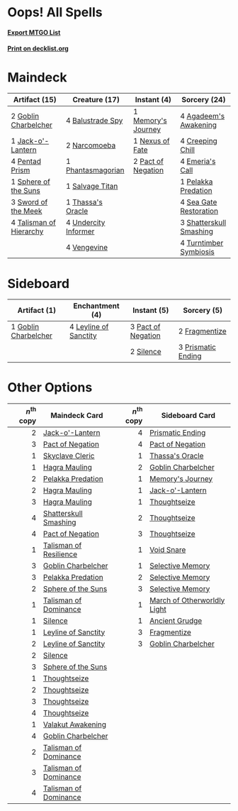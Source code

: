# Oops! All Spells

#### [Export MTGO List](../collection/Oops!%20All%20Spells/Oops!%20All%20Spells.txt)
#### [Print on decklist.org](http://decklist.org/?deckmain=4%09Agadeem's%20Awakening%0A4%09Balustrade%20Spy%0A4%09Creeping%20Chill%0A4%09Emeria's%20Call%0A2%09Goblin%20Charbelcher%0A1%09Jack-o'-Lantern%0A1%09Memory's%20Journey%0A2%09Narcomoeba%0A1%09Nexus%20of%20Fate%0A2%09Pact%20of%20Negation%0A1%09Pelakka%20Predation%0A4%09Pentad%20Prism%0A1%09Phantasmagorian%0A1%09Salvage%20Titan%0A4%09Sea%20Gate%20Restoration%0A3%09Shatterskull%20Smashing%0A1%09Sphere%20of%20the%20Suns%0A3%09Sword%20of%20the%20Meek%0A4%09Talisman%20of%20Hierarchy%0A1%09Thassa's%20Oracle%0A4%09Turntimber%20Symbiosis%0A4%09Undercity%20Informer%0A4%09Vengevine&deckside=2%09Fragmentize%0A1%09Goblin%20Charbelcher%0A4%09Leyline%20of%20Sanctity%0A3%09Pact%20of%20Negation%0A3%09Prismatic%20Ending%0A2%09Silence)
# Maindeck

|                                          Artifact (15)                                           |                                         Creature (17)                                         |                                         Instant (4)                                         |                                           Sorcery (24)                                           |
|--------------------------------------------------------------------------------------------------|-----------------------------------------------------------------------------------------------|---------------------------------------------------------------------------------------------|--------------------------------------------------------------------------------------------------|
|2 [Goblin Charbelcher](http://gatherer.wizards.com/Pages/Card/Details.aspx?multiverseid=438497)   |4 [Balustrade Spy](http://gatherer.wizards.com/Pages/Card/Details.aspx?multiverseid=366464)    |1 [Memory's Journey](http://gatherer.wizards.com/Pages/Card/Details.aspx?multiverseid=254134)|4 [Agadeem's Awakening](http://gatherer.wizards.com/Pages/Card/Details.aspx?multiverseid=491723)  |
|1 [Jack-o'-Lantern](http://gatherer.wizards.com/Pages/Card/Details.aspx?multiverseid=535051)      |2 [Narcomoeba](http://gatherer.wizards.com/Pages/Card/Details.aspx?multiverseid=136140)        |1 [Nexus of Fate](http://gatherer.wizards.com/Pages/Card/Details.aspx?multiverseid=450253)   |4 [Creeping Chill](http://gatherer.wizards.com/Pages/Card/Details.aspx?multiverseid=452816)       |
|4 [Pentad Prism](http://gatherer.wizards.com/Pages/Card/Details.aspx?multiverseid=72860)          |1 [Phantasmagorian](http://gatherer.wizards.com/Pages/Card/Details.aspx?multiverseid=124472)   |2 [Pact of Negation](http://gatherer.wizards.com/Pages/Card/Details.aspx?multiverseid=442057)|4 [Emeria's Call](http://gatherer.wizards.com/Pages/Card/Details.aspx?multiverseid=491633)        |
|1 [Sphere of the Suns](http://gatherer.wizards.com/Pages/Card/Details.aspx?multiverseid=213776)   |1 [Salvage Titan](http://gatherer.wizards.com/Pages/Card/Details.aspx?multiverseid=174900)     |                                                                                             |1 [Pelakka Predation](http://gatherer.wizards.com/Pages/Card/Details.aspx?multiverseid=491757)    |
|3 [Sword of the Meek](http://gatherer.wizards.com/Pages/Card/Details.aspx?multiverseid=126215)    |1 [Thassa's Oracle](http://gatherer.wizards.com/Pages/Card/Details.aspx?multiverseid=476324)   |                                                                                             |4 [Sea Gate Restoration](http://gatherer.wizards.com/Pages/Card/Details.aspx?multiverseid=491706) |
|4 [Talisman of Hierarchy](http://gatherer.wizards.com/Pages/Card/Details.aspx?multiverseid=464182)|4 [Undercity Informer](http://gatherer.wizards.com/Pages/Card/Details.aspx?multiverseid=366271)|                                                                                             |3 [Shatterskull Smashing](http://gatherer.wizards.com/Pages/Card/Details.aspx?multiverseid=491802)|
|                                                                                                  |4 [Vengevine](http://gatherer.wizards.com/Pages/Card/Details.aspx?multiverseid=457124)         |                                                                                             |4 [Turntimber Symbiosis](http://gatherer.wizards.com/Pages/Card/Details.aspx?multiverseid=491864) |


# Sideboard

|                                         Artifact (1)                                          |                                        Enchantment (4)                                         |                                         Instant (5)                                         |                                         Sorcery (5)                                         |
|-----------------------------------------------------------------------------------------------|------------------------------------------------------------------------------------------------|---------------------------------------------------------------------------------------------|---------------------------------------------------------------------------------------------|
|1 [Goblin Charbelcher](http://gatherer.wizards.com/Pages/Card/Details.aspx?multiverseid=438497)|4 [Leyline of Sanctity](http://gatherer.wizards.com/Pages/Card/Details.aspx?multiverseid=204993)|3 [Pact of Negation](http://gatherer.wizards.com/Pages/Card/Details.aspx?multiverseid=442057)|2 [Fragmentize](http://gatherer.wizards.com/Pages/Card/Details.aspx?multiverseid=417587)     |
|                                                                                               |                                                                                                |2 [Silence](http://gatherer.wizards.com/Pages/Card/Details.aspx?multiverseid=191083)         |3 [Prismatic Ending](http://gatherer.wizards.com/Pages/Card/Details.aspx?multiverseid=522101)|


# Other Options

|*n*<sup>th</sup> copy|                                          Maindeck Card                                          |*n*<sup>th</sup> copy|                                            Sideboard Card                                            |
|--------------------:|-------------------------------------------------------------------------------------------------|--------------------:|------------------------------------------------------------------------------------------------------|
|                    2|[Jack-o'-Lantern](http://gatherer.wizards.com/Pages/Card/Details.aspx?multiverseid=535051)       |                    4|[Prismatic Ending](http://gatherer.wizards.com/Pages/Card/Details.aspx?multiverseid=522101)           |
|                    3|[Pact of Negation](http://gatherer.wizards.com/Pages/Card/Details.aspx?multiverseid=442057)      |                    4|[Pact of Negation](http://gatherer.wizards.com/Pages/Card/Details.aspx?multiverseid=442057)           |
|                    1|[Skyclave Cleric](http://gatherer.wizards.com/Pages/Card/Details.aspx?multiverseid=491666)       |                    1|[Thassa's Oracle](http://gatherer.wizards.com/Pages/Card/Details.aspx?multiverseid=476324)            |
|                    1|[Hagra Mauling](http://gatherer.wizards.com/Pages/Card/Details.aspx?multiverseid=491741)         |                    2|[Goblin Charbelcher](http://gatherer.wizards.com/Pages/Card/Details.aspx?multiverseid=438497)         |
|                    2|[Pelakka Predation](http://gatherer.wizards.com/Pages/Card/Details.aspx?multiverseid=491757)     |                    1|[Memory's Journey](http://gatherer.wizards.com/Pages/Card/Details.aspx?multiverseid=254134)           |
|                    2|[Hagra Mauling](http://gatherer.wizards.com/Pages/Card/Details.aspx?multiverseid=491741)         |                    1|[Jack-o'-Lantern](http://gatherer.wizards.com/Pages/Card/Details.aspx?multiverseid=535051)            |
|                    3|[Hagra Mauling](http://gatherer.wizards.com/Pages/Card/Details.aspx?multiverseid=491741)         |                    1|[Thoughtseize](http://gatherer.wizards.com/Pages/Card/Details.aspx?multiverseid=438676)               |
|                    4|[Shatterskull Smashing](http://gatherer.wizards.com/Pages/Card/Details.aspx?multiverseid=491802) |                    2|[Thoughtseize](http://gatherer.wizards.com/Pages/Card/Details.aspx?multiverseid=438676)               |
|                    4|[Pact of Negation](http://gatherer.wizards.com/Pages/Card/Details.aspx?multiverseid=442057)      |                    3|[Thoughtseize](http://gatherer.wizards.com/Pages/Card/Details.aspx?multiverseid=438676)               |
|                    1|[Talisman of Resilience](http://gatherer.wizards.com/Pages/Card/Details.aspx?multiverseid=464183)|                    1|[Void Snare](http://gatherer.wizards.com/Pages/Card/Details.aspx?multiverseid=383429)                 |
|                    3|[Goblin Charbelcher](http://gatherer.wizards.com/Pages/Card/Details.aspx?multiverseid=438497)    |                    1|[Selective Memory](http://gatherer.wizards.com/Pages/Card/Details.aspx?multiverseid=194700)           |
|                    3|[Pelakka Predation](http://gatherer.wizards.com/Pages/Card/Details.aspx?multiverseid=491757)     |                    2|[Selective Memory](http://gatherer.wizards.com/Pages/Card/Details.aspx?multiverseid=194700)           |
|                    2|[Sphere of the Suns](http://gatherer.wizards.com/Pages/Card/Details.aspx?multiverseid=213776)    |                    3|[Selective Memory](http://gatherer.wizards.com/Pages/Card/Details.aspx?multiverseid=194700)           |
|                    1|[Talisman of Dominance](http://gatherer.wizards.com/Pages/Card/Details.aspx?multiverseid=430629) |                    1|[March of Otherworldly Light](http://gatherer.wizards.com/Pages/Card/Details.aspx?multiverseid=548321)|
|                    1|[Silence](http://gatherer.wizards.com/Pages/Card/Details.aspx?multiverseid=191083)               |                    1|[Ancient Grudge](http://gatherer.wizards.com/Pages/Card/Details.aspx?multiverseid=235600)             |
|                    1|[Leyline of Sanctity](http://gatherer.wizards.com/Pages/Card/Details.aspx?multiverseid=204993)   |                    3|[Fragmentize](http://gatherer.wizards.com/Pages/Card/Details.aspx?multiverseid=417587)                |
|                    2|[Leyline of Sanctity](http://gatherer.wizards.com/Pages/Card/Details.aspx?multiverseid=204993)   |                    3|[Goblin Charbelcher](http://gatherer.wizards.com/Pages/Card/Details.aspx?multiverseid=438497)         |
|                    2|[Silence](http://gatherer.wizards.com/Pages/Card/Details.aspx?multiverseid=191083)               |                     |                                                                                                      |
|                    3|[Sphere of the Suns](http://gatherer.wizards.com/Pages/Card/Details.aspx?multiverseid=213776)    |                     |                                                                                                      |
|                    1|[Thoughtseize](http://gatherer.wizards.com/Pages/Card/Details.aspx?multiverseid=438676)          |                     |                                                                                                      |
|                    2|[Thoughtseize](http://gatherer.wizards.com/Pages/Card/Details.aspx?multiverseid=438676)          |                     |                                                                                                      |
|                    3|[Thoughtseize](http://gatherer.wizards.com/Pages/Card/Details.aspx?multiverseid=438676)          |                     |                                                                                                      |
|                    4|[Thoughtseize](http://gatherer.wizards.com/Pages/Card/Details.aspx?multiverseid=438676)          |                     |                                                                                                      |
|                    1|[Valakut Awakening](http://gatherer.wizards.com/Pages/Card/Details.aspx?multiverseid=491818)     |                     |                                                                                                      |
|                    4|[Goblin Charbelcher](http://gatherer.wizards.com/Pages/Card/Details.aspx?multiverseid=438497)    |                     |                                                                                                      |
|                    2|[Talisman of Dominance](http://gatherer.wizards.com/Pages/Card/Details.aspx?multiverseid=430629) |                     |                                                                                                      |
|                    3|[Talisman of Dominance](http://gatherer.wizards.com/Pages/Card/Details.aspx?multiverseid=430629) |                     |                                                                                                      |
|                    4|[Talisman of Dominance](http://gatherer.wizards.com/Pages/Card/Details.aspx?multiverseid=430629) |                     |                                                                                                      |

